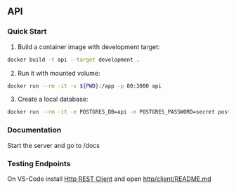 ## API

### Quick Start

1. Build a container image with development target:
```sh
docker build -t api --target development .
```

2. Run it with mounted volume:
```sh
docker run --rm -it -v ${PWD}:/app -p 80:3000 api
```

3. Create a local database:
```sh
docker run --rm -it -e POSTGRES_DB=api -e POSTGRES_PASSWORD=secret postgres
```

### Documentation

Start the server and go to /docs

### Testing Endpoints

On VS-Code install [Http REST Client](https://marketplace.visualstudio.com/items?itemName=humao.rest-client) and open [http/client/README.md](http/client/#README.md)
